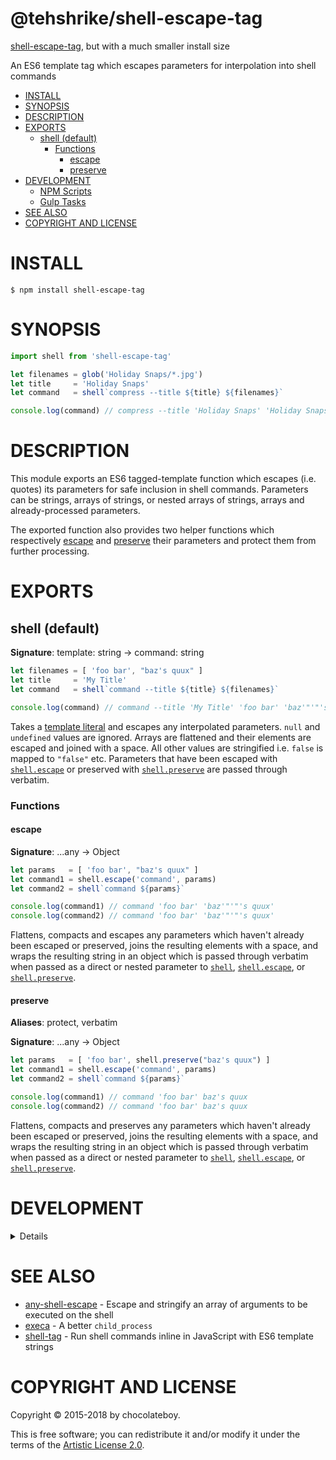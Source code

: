 # @tehshrike/shell-escape-tag

[shell-escape-tag](https://github.com/chocolateboy/shell-escape-tag), but with a much smaller install size

An ES6 template tag which escapes parameters for interpolation into shell commands

- [INSTALL](#install)
- [SYNOPSIS](#synopsis)
- [DESCRIPTION](#description)
- [EXPORTS](#exports)
  - [shell (default)](#shell-default)
    - [Functions](#functions)
      - [escape](#escape)
      - [preserve](#preserve)
- [DEVELOPMENT](#development)
  - [NPM Scripts](#npm-scripts)
  - [Gulp Tasks](#gulp-tasks)
- [SEE ALSO](#see-also)
- [COPYRIGHT AND LICENSE](#copyright-and-license)

# INSTALL

    $ npm install shell-escape-tag

# SYNOPSIS

```javascript
import shell from 'shell-escape-tag'

let filenames = glob('Holiday Snaps/*.jpg')
let title     = 'Holiday Snaps'
let command   = shell`compress --title ${title} ${filenames}`

console.log(command) // compress --title 'Holiday Snaps' 'Holiday Snaps/Pic 1.jpg' 'Holiday Snaps/Pic 2.jpg'
```

# DESCRIPTION

This module exports an ES6 tagged-template function which escapes (i.e. quotes) its parameters for safe inclusion in
shell commands. Parameters can be strings, arrays of strings, or nested arrays of strings, arrays and already-processed
parameters.

The exported function also provides two helper functions which respectively [escape](#escape) and [preserve](#preserve)
their parameters and protect them from further processing.

# EXPORTS

## shell (default)

**Signature**: template: string → command: string

```javascript
let filenames = [ 'foo bar', "baz's quux" ]
let title     = 'My Title'
let command   = shell`command --title ${title} ${filenames}`

console.log(command) // command --title 'My Title' 'foo bar' 'baz'"'"'s quux'
```

Takes a [template literal](https://developer.mozilla.org/en-US/docs/Web/JavaScript/Reference/Template_literals)
and escapes any interpolated parameters. `null` and `undefined` values are ignored.
Arrays are flattened and their elements are escaped and joined with a space.
All other values are stringified i.e. `false` is mapped to `"false"` etc. Parameters that have been escaped
with [`shell.escape`](#escape) or preserved with [`shell.preserve`](#preserve) are passed through verbatim.

### Functions

#### escape

**Signature**: ...any → Object

```javascript
let params   = [ 'foo bar', "baz's quux" ]
let command1 = shell.escape('command', params)
let command2 = shell`command ${params}`

console.log(command1) // command 'foo bar' 'baz'"'"'s quux'
console.log(command2) // command 'foo bar' 'baz'"'"'s quux'
```

Flattens, compacts and escapes any parameters which haven't
already been escaped or preserved, joins the resulting elements
with a space, and wraps the resulting string in an object which
is passed through verbatim when passed as a direct or nested
parameter to [`shell`](#shell-default), [`shell.escape`](#escape),
or [`shell.preserve`](#preserve).

#### preserve

**Aliases**: protect, verbatim

**Signature**: ...any → Object

```javascript
let params   = [ 'foo bar', shell.preserve("baz's quux") ]
let command1 = shell.escape('command', params)
let command2 = shell`command ${params}`

console.log(command1) // command 'foo bar' baz's quux
console.log(command2) // command 'foo bar' baz's quux
```

Flattens, compacts and preserves any parameters which haven't already
been escaped or preserved, joins the resulting elements with a space,
and wraps the resulting string in an object which is passed through
verbatim when passed as a direct or nested parameter to
[`shell`](#shell-default), [`shell.escape`](#escape), or
[`shell.preserve`](#preserve).

# DEVELOPMENT

<details>

## NPM Scripts

The following NPM scripts are available:

* test - lint the codebase, compile the library, and run the test suite

## Gulp Tasks

The following Gulp tasks are available:

* build - compile the library and save it to the target directory
* clean - remove the target directory and its contents
* default - run the `lint` and `build` tasks
* dump:config - print the build config settings to the console
* lint - check and report style and usage errors in the gulpfile, source file(s) and test file(s)

</details>

# SEE ALSO

* [any-shell-escape](https://www.npmjs.com/package/any-shell-escape) - Escape and stringify an array of arguments to be executed on the shell
* [execa](https://www.npmjs.com/package/execa) - A better `child_process`
* [shell-tag](https://www.npmjs.com/package/shell-tag) - Run shell commands inline in JavaScript with ES6 template strings

# COPYRIGHT AND LICENSE

Copyright © 2015-2018 by chocolateboy.

This is free software; you can redistribute it and/or modify it under the
terms of the [Artistic License 2.0](https://www.opensource.org/licenses/artistic-license-2.0.php).

